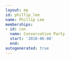 ```yaml
---
layout: mp
id: phillip_lee
name: Phillip Lee
memberships:
- id: con
  name: Conservative Party
  start: '2010-06-08'
  end: 
autogenerated: true
---
```


